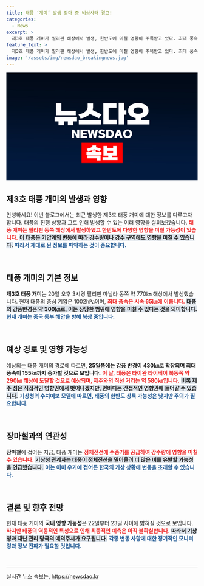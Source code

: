 ```yaml
---
title: 태풍 ‘개미’ 발생 장마 중 비상사태 경고!
categories:
  - News
excerpt: >
  제3호 태풍 개미가 필리핀 해상에서 발생, 한반도에 미칠 영향이 주목받고 있다. 최대 풍속 155㎞로 강해질 가능성이 있으며, 장마철 강수와 기상 변화에 중대한 영향을 줄 수 있다. 22~23일에 확인될 전망!
feature_text: >
  제3호 태풍 개미가 필리핀 해상에서 발생, 한반도에 미칠 영향이 주목받고 있다. 최대 풍속 155㎞로 강해질 가능성이 있으며, 장마철 강수와 기상 변화에 중대한 영향을 줄 수 있다. 22~23일에 확인될 전망!
image: '/assets/img/newsdao_breakingnews.jpg'
---
```


<p><img src="/assets/img/newsdao_breakingnews.jpg" alt="firstkoreanews 속보" /></p>

<h2 data-ke-size="size26">제3호 태풍 개미의 발생과 영향</h2>

<p data-ke-size="size16">안녕하세요! 이번 블로그에서는 최근 발생한 제3호 태풍 개미에 대한 정보를 다루고자 합니다. 태풍의 진행 상황과 그로 인해 발생할 수 있는 여러 영향을 살펴보겠습니다. <b><span style="color: #ee2323;">태풍 개미는 필리핀 동쪽 해상에서 발생하였고 한반도에 다양한 영향을 미칠 가능성이 있습니다.</span></b> <b><span style="background-color: #21538527;">이 태풍은 기압계의 변동에 따라 강수량이나 강수 구역에도 영향을 미칠 수 있습니다.</span></b> <b><span style="color: #1a5490;">따라서 제대로 된 정보를 파악하는 것이 중요합니다.</span></b></p>

<p data-ke-size="size16">&nbsp;</p>

<h2 data-ke-size="size26">태풍 개미의 기본 정보</h2>

<p data-ke-size="size16"><b>제3호 태풍 개미</b>는 20일 오후 3시경 필리핀 마닐라 동쪽 약 770㎞ 해상에서 발생했습니다. 현재 태풍의 중심 기압은 1002h㎩이며, <b><span style="color: #ee2323;">최대 풍속은 시속 65㎞에 이릅니다.</span></b> <b><span style="background-color: #21538527;">태풍의 강풍반경은 약 300㎞로, 이는 상당한 범위에 영향을 미칠 수 있다는 것을 의미합니다.</span></b> <b><span style="color: #1a5490;">현재 개미는 중국 동부 해안을 향해 북상 중입니다.</span></b></p>

<p data-ke-size="size16">&nbsp;</p>

<h2 data-ke-size="size26">예상 경로 및 영향 가능성</h2>

<p data-ke-size="size16">예상되는 태풍 개미의 경로에 따르면, <b>25일쯤에는 강풍 반경이 430㎞로 확장되며 최대 풍속이 155㎞까지 증가할 것으로 보입니다.</b> <b><span style="color: #ee2323;">이 날, 태풍은 타이완 타이베이 북동쪽 약 290㎞ 해상에 도달할 것으로 예상되며, 제주와의 직선 거리는 약 580㎞입니다.</span></b> <b><span style="background-color: #21538527;">비록 제주 섬은 직접적인 영향권에서 벗어나겠지만, 먼바다는 간접적인 영향권에 들어갈 수 있습니다.</span></b> <b><span style="color: #1a5490;">기상청의 수치예보 모델에 따르면, 태풍의 한반도 상륙 가능성은 낮지만 주의가 필요합니다.</span></b></p>

<p data-ke-size="size16">&nbsp;</p>

<h2 data-ke-size="size26">장마철과의 연관성</h2>

<p data-ke-size="size16"><b>장마철</b>에 접어든 지금, 태풍 개미는 <b><span style="color: #ee2323;">정체전선에 수증기를 공급하여 강수량에 영향을 미칠 수 있습니다.</span></b> <b><span style="background-color: #21538527;">기상청 관계자는 태풍이 정체전선을 밀어올려 더 많은 비를 유발할 가능성을 언급했습니다.</span></b> <b><span style="color: #1a5490;">이는 이미 우기에 접어든 한국의 기상 상황에 변동을 초래할 수 있습니다.</span></b></p>

<p data-ke-size="size16">&nbsp;</p>

<h2 data-ke-size="size26">결론 및 향후 전망</h2>

<p data-ke-size="size16">현재 태풍 개미의 <b>국내 영향 가능성</b>은 22일부터 23일 사이에 밝혀질 것으로 보입니다. <b><span style="color: #ee2323;">하지만 태풍의 역동적인 특성으로 인해 최종적인 예측은 아직 불확실합니다.</span></b> <b><span style="background-color: #21538527;">따라서 기상청과 재난 관리 당국의 예의주시가 요구됩니다.</span></b> <b><span style="color: #1a5490;">각종 변동 사항에 대한 정기적인 모니터링과 정보 전파가 필요할 것입니다.</span></b></p>

<p data-ke-size="size16">&nbsp;</p>

<hr>

<p data-ke-size="size16"></p>
실시간 뉴스 속보는, <a href="https://newsdao.kr" rel="dofollow">https://newsdao.kr</a>


